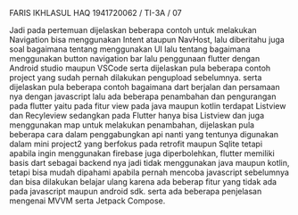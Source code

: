 

FARIS IKHLASUL HAQ
1941720062 / TI-3A / 07

Jadi pada pertemuan dijelaskan beberapa contoh untuk melakukan Navigation bisa menggunakan Intent ataupun NavHost, lalu diberitahu juga soal bagaimana tentang menggunakan UI lalu tentang bagaimana menggunakan button navigation bar lalu penggunaan flutter dengan Android studio maupun VSCode serta dijelaskan pula beberapa contoh project yang sudah pernah dilakukan pengupload sebelumnya. serta dijelaskan pula beberapa contoh bagaimana dart berjalan dan persamaan nya dengan javascript lalu ada beberapa penambahan dan pengurangan pada flutter yaitu pada fitur view pada java maupun kotlin terdapat Listview dan Recyleview sedangkan pada Flutter hanya bisa Listview dan juga menggunakan map untuk melakukan penambahan, dijelaskan pula beberapa cara dalam penggabungkan api nanti yang tentunya digunakan dalam mini project2 yang berfokus pada retrofit maupun Sqlite tetapi apabila ingin menggunakan firebase juga diperbolehkan, flutter memiliki basis dart sebagai backend nya jadi tidak menggunakan java maupun kotlin, tetapi bisa mudah dipahami apabila pernah mencoba javascript sebelumnya dan bisa dilakukan belajar ulang karena ada beberap fitur yang tidak ada pada javascript maupun android sdk. serta ada beberapa penjelasan mengenai MVVM serta Jetpack Compose.